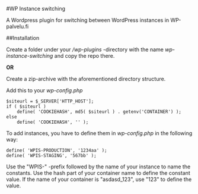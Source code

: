 #WP Instance switching

A Wordpress plugin for switching between WordPress instances in WP-palvelu.fi

##Installation

Create a folder under your */wp-plugins* -directory with the name *wp-instance-switching*
and copy the repo there.

**OR**

Create a zip-archive with the aforementioned directory structure.

Add this to your *wp-config.php*
```
$siteurl = $_SERVER['HTTP_HOST'];
if ( $siteurl )
    define( 'COOKIEHASH', md5( $siteurl ) . getenv('CONTAINER') );
else
    define( 'COOKIEHASH', '' );
```

To add instances, you have to define them in *wp-config.php* in the following way:
```
define( 'WPIS-PRODUCTION', '1234aa' );
define( 'WPIS-STAGING', '567bb' );

```
Use the "WPIS-" -prefix followed by the name of your instance to name the constants.
Use the hash part of your container name to define the constant value. If the name of
your container is "asdasd_123", use "123" to define the value.

